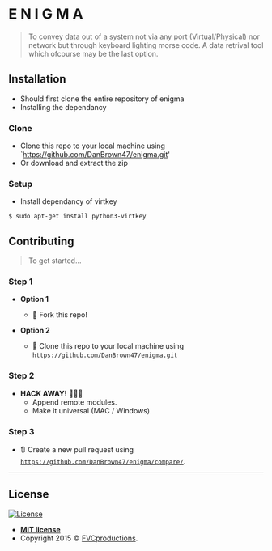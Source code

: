 # E N I G M A
>  To convey data out of a system not via any port (Virtual/Physical) nor network but through keyboard lighting morse code.
>  A data retrival tool which ofcourse may be the last option.

## Installation
- Should first clone the entire repository of enigma
- Installing the dependancy


### Clone

- Clone this repo to your local machine using `https://github.com/DanBrown47/enigma.git'
- Or download and extract the zip

### Setup
 
 - Install dependancy of virtkey 
 ```shell
$ sudo apt-get install python3-virtkey
```

## Contributing

> To get started...

### Step 1

- **Option 1**
    - 🍴 Fork this repo!

- **Option 2**
    - 👯 Clone this repo to your local machine using `https://github.com/DanBrown47/enigma.git`

### Step 2

- **HACK AWAY!** 🔨🔨🔨
  - Append remote modules.
  - Make it universal (MAC / Windows)

### Step 3

- 🔃 Create a new pull request using <a href="https://github.com/DanBrown47/enigma/compare/" target="_blank">`https://github.com/DanBrown47/enigma/compare/`</a>.

---

## License

[![License](http://img.shields.io/:license-mit-blue.svg?style=flat-square)](http://badges.mit-license.org)

- **[MIT license](http://opensource.org/licenses/mit-license.php)**
- Copyright 2015 © <a href="http://fvcproductions.com" target="_blank">FVCproductions</a>.

